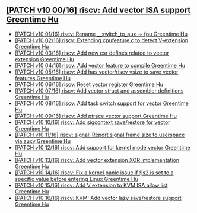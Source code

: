 
## [ [PATCH v10 00/16] riscv: Add vector ISA support Greentime Hu](https://github.com/intel-lab-lkp/linux/commit/9d6f6a8d8cb4c2ab64576faba702b55b086dfa19)

 - [ [PATCH v10 01/16] riscv: Rename __switch_to_aux -> fpu Greentime Hu](https://github.com/intel-lab-lkp/linux/commit/e45aa409770c961c82bc88e31c11586f012c8bc7)
 - [ [PATCH v10 02/16] riscv: Extending cpufeature.c to detect V-extension Greentime Hu](https://github.com/intel-lab-lkp/linux/commit/9da2794427174742003e66ba8297d4bbe107cbb6)
 - [ [PATCH v10 03/16] riscv: Add new csr defines related to vector extension Greentime Hu](https://github.com/intel-lab-lkp/linux/commit/fb0abf24eb839c82b86bf74cb9ceac1a279963d1)
 - [ [PATCH v10 04/16] riscv: Add vector feature to compile Greentime Hu](https://github.com/intel-lab-lkp/linux/commit/9d6f6a8d8cb4c2ab64576faba702b55b086dfa19)
 - [ [PATCH v10 05/16] riscv: Add has_vector/riscv_vsize to save vector features Greentime Hu](https://github.com/intel-lab-lkp/linux/commit/8199d51cf69a05782ee4968d288a484fc29eabc5)
 - [ [PATCH v10 06/16] riscv: Reset vector register Greentime Hu](https://github.com/intel-lab-lkp/linux/commit/14fec6456bb040aa1f980df4a447a5ebdcb4ec72)
 - [ [PATCH v10 07/16] riscv: Add vector struct and assembler definitions Greentime Hu](https://github.com/intel-lab-lkp/linux/commit/8c14ca36efdace11f785b1a6fc711c73eb724ceb)
 - [ [PATCH v10 08/16] riscv: Add task switch support for vector Greentime Hu](https://github.com/intel-lab-lkp/linux/commit/dcb5b4bc0fc33bba0eb3219b9a8d29ddff58bbef)
 - [ [PATCH v10 09/16] riscv: Add ptrace vector support Greentime Hu](https://github.com/intel-lab-lkp/linux/commit/b08cdec6d07a7feaf26e8ab1d5cdaa8ef87bf7de)
 - [ [PATCH v10 10/16] riscv: Add sigcontext save/restore for vector Greentime Hu](https://github.com/intel-lab-lkp/linux/commit/740db1d960233747f999431630b1853cb3a55c18)
 - [ [PATCH v10 11/16] riscv: signal: Report signal frame size to userspace via auxv Greentime Hu](https://github.com/intel-lab-lkp/linux/commit/a3c56208af5ece5ee554f79bdba6de47d39cdaaa)
 - [ [PATCH v10 12/16] riscv: Add support for kernel mode vector Greentime Hu](https://github.com/intel-lab-lkp/linux/commit/1d8e60b9441007b42a5518cc1f380645ce8888d3)
 - [ [PATCH v10 13/16] riscv: Add vector extension XOR implementation Greentime Hu](https://github.com/intel-lab-lkp/linux/commit/f4f36289999f414d90c339f76e9c5e67dd54a7c9)
 - [ [PATCH v10 14/16] riscv: Fix a kernel panic issue if $s2 is set to a specific value before entering Linux Greentime Hu](https://github.com/intel-lab-lkp/linux/commit/6dbee83e8921577f5426102fc814c5c974002b7c)
 - [ [PATCH v10 15/16] riscv: Add V extension to KVM ISA allow list Greentime Hu](https://github.com/intel-lab-lkp/linux/commit/d8db06527f22eeedb8ee35849a9a9aa8c6dac6d9)
 - [ [PATCH v10 16/16] riscv: KVM: Add vector lazy save/restore support Greentime Hu](https://github.com/intel-lab-lkp/linux/commit/1494a43aa2d0d27f84242de90b6c072dd7e7a889)